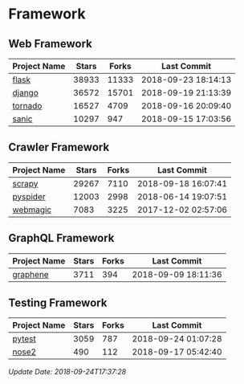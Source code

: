 # Framework

## Web Framework

| Project Name | Stars | Forks | Last Commit |
| ------------ | ----- | ----- | ----------- |
| [flask](https://github.com/pallets/flask) | 38933 | 11333 | 2018-09-23 18:14:13 |
| [django](https://github.com/django/django) | 36572 | 15701 | 2018-09-19 21:13:39 |
| [tornado](https://github.com/tornadoweb/tornado) | 16527 | 4709 | 2018-09-16 20:09:40 |
| [sanic](https://github.com/huge-success/sanic) | 10297 | 947 | 2018-09-15 17:03:56 |

## Crawler Framework

| Project Name | Stars | Forks | Last Commit |
| ------------ | ----- | ----- | ----------- |
| [scrapy](https://github.com/scrapy/scrapy) | 29267 | 7110 | 2018-09-18 16:07:41 |
| [pyspider](https://github.com/binux/pyspider) | 12003 | 2998 | 2018-06-14 19:07:51 |
| [webmagic](https://github.com/code4craft/webmagic) | 7083 | 3225 | 2017-12-02 02:57:06 |

## GraphQL Framework

| Project Name | Stars | Forks | Last Commit |
| ------------ | ----- | ----- | ----------- |
| [graphene](https://github.com/graphql-python/graphene) | 3711 | 394 | 2018-09-09 18:11:36 |

## Testing Framework

| Project Name | Stars | Forks | Last Commit |
| ------------ | ----- | ----- | ----------- |
| [pytest](https://github.com/pytest-dev/pytest) | 3059 | 787 | 2018-09-24 01:07:28 |
| [nose2](https://github.com/nose-devs/nose2) | 490 | 112 | 2018-09-17 05:42:40 |

*Update Date: 2018-09-24T17:37:28*